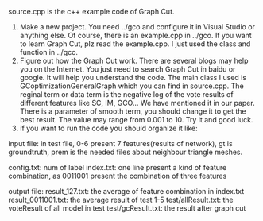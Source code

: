 source.cpp is the c++ example code of Graph Cut. 

1. Make a new project. You need ../gco and configure it in Visual Studio or anything else. Of course, there is an example.cpp in ../gco. If you want to learn Graph Cut, plz read the example.cpp. I just used the class and function in ../gco.
2. Figure out how the Graph Cut work. There are several blogs may help you on the Internet. You just need to search Graph Cut in baidu or google. It will help you understand the code. The main class I used is GCoptimizationGeneralGraph which you can find in source.cpp. The reginal term or data term is the negative log of the vote results of different features like SC, IM, GCO... We have mentioned it in our paper. There is a parameter of smooth term, you should change it to get the best result. The value may range from 0.001 to 10. Try it and good luck. 
3. if you want to run the code you should organize it like:

input file:
in test file, 0-6 present 7 features(results of network), gt is groundtruth, prem is the needed files about neighbour triangle meshes.

config.txt: num of label
index.txt: one line present a kind of feature combination,
	   as 0011001 present the combination of three features

output file:
result_127.txt: the average of feature combination in index.txt
result_0011001.txt: the average result of test 1-5
test/allResult.txt: the voteResult of all model in test
test/gcResult.txt: the result after graph cut
